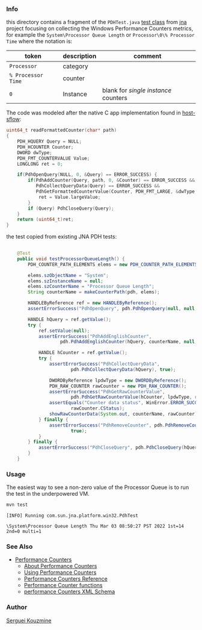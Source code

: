 ### Info

this directory contains
a fragment of the `PDHTest.java` [test class](https://github.com/java-native-access/jna/blob/master/contrib/platform/test/com/sun/jna/platform/win32/PdhTest.java) from
[jna](https://github.com/java-native-access/jna) project focusing on collecting the Windows Performance Counters metrics,
for example the `System\Processor Queue Length` or `Processor\0\% Processor Time` where the notation is:


token | description | comment
--- | --- | ---
`Processor` | category |
`% Processor Time`| counter |
`0`  | Instance  | blank for *single instance* counters

The code was modeled after the native C app implementation found in [host-sflow](https://github.com/sflow/host-sflow):
```c
uint64_t readFormattedCounter(char* path)
{
    PDH_HQUERY Query = NULL;
    PDH_HCOUNTER Counter;
	DWORD dwType;
	PDH_FMT_COUNTERVALUE Value;
	LONGLONG ret = 0;

    if(PdhOpenQuery(NULL, 0, &Query) == ERROR_SUCCESS) {
		if(PdhAddCounter(Query, path, 0, &Counter) == ERROR_SUCCESS && 
           PdhCollectQueryData(Query) == ERROR_SUCCESS &&
		   PdhGetFormattedCounterValue(Counter, PDH_FMT_LARGE, &dwType, &Value) == ERROR_SUCCESS) { 
			ret = Value.largeValue;
		}
		if (Query) PdhCloseQuery(Query);
    }
	return (uint64_t)ret;
}


```
the test copied from existing JNA PDH tests:
```java
    
  	@Test
  	public void testProcessorQueueLength() {
  		PDH_COUNTER_PATH_ELEMENTS elems = new PDH_COUNTER_PATH_ELEMENTS();

  		elems.szObjectName = "System";
  		elems.szInstanceName = null;
  		elems.szCounterName = "Processor Queue Length";
  		String counterName = makeCounterPath(pdh, elems);

  		HANDLEByReference ref = new HANDLEByReference();
  		assertErrorSuccess("PdhOpenQuery", pdh.PdhOpenQuery(null, null, ref), true);

  		HANDLE hQuery = ref.getValue();
  		try {
  			ref.setValue(null);
  			assertErrorSuccess("PdhAddEnglishCounter",
  					pdh.PdhAddEnglishCounter(hQuery, counterName, null, ref), true);

  			HANDLE hCounter = ref.getValue();
  			try {
  				assertErrorSuccess("PdhCollectQueryData",
  						pdh.PdhCollectQueryData(hQuery), true);

  				DWORDByReference lpdwType = new DWORDByReference();
  				PDH_RAW_COUNTER rawCounter = new PDH_RAW_COUNTER();
  				assertErrorSuccess("PdhGetRawCounterValue",
  						pdh.PdhGetRawCounterValue(hCounter, lpdwType, rawCounter), true);
  				assertEquals("Counter data status", WinError.ERROR_SUCCESS,
  						rawCounter.CStatus);
  				showRawCounterData(System.out, counterName, rawCounter);
  			} finally {
  				assertErrorSuccess("PdhRemoveCounter", pdh.PdhRemoveCounter(hCounter),
  						true);
  			}
  		} finally {
  			assertErrorSuccess("PdhCloseQuery", pdh.PdhCloseQuery(hQuery), true);
  		}
  	}

```
### Usage

The easiest way to see a non-zero value of the Processor Queue is to run the test in the underpowered VM.

```sh
mvn test
```
```text
[INFO] Running com.sun.jna.platform.win32.PdhTest
```
```text
\System\Processor Queue Length Thu Mar 03 08:50:27 PST 2022 1st=14 2nd=0 multi=1
```
### See Also
   * [Performance Counters](https://learn.microsoft.com/en-us/windows/win32/perfctrs/performance-counters-portal)
     + [About Performance Counters](https://learn.microsoft.com/en-us/windows/win32/perfctrs/about-performance-counters)
     + [Using Performance Counters](https://learn.microsoft.com/en-us/windows/win32/perfctrs/using-performance-counters)
     + [Performance Counters Reference](https://learn.microsoft.com/en-us/windows/win32/perfctrs/performance-counters-reference)
     + [Performance Counter functions](https://learn.microsoft.com/en-us/windows/win32/perfctrs/performance-counters-functions)
     + [performance Counters XML Schema](https://learn.microsoft.com/en-us/windows/win32/perfctrs/performance-counters-schema)

### Author
[Serguei Kouzmine](kouzmine_serguei@yahoo.com)
